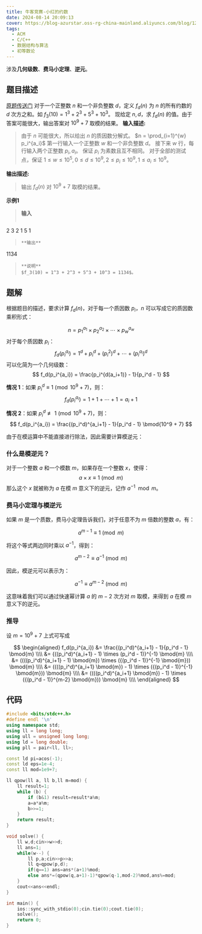 ```yaml
---
title: 牛客竞赛-小红的约数
date: 2024-08-14 20:09:13
cover: https://blog-azurstar.oss-rg-china-mainland.aliyuncs.com/blog/120113819_p0.jpg
tags:
  - ACM
  - C/C++
  - 数据结构与算法
  - 初等数论
---
```


涉及**几何级数**、**费马小定理**、**逆元**。

<!-- more -->

<!-- toc -->

## 题目描述
[原题传送门](https://ac.nowcoder.com/acm/problem/274963)
对于一个正整数 $n$ 和一个非负整数 $d$，定义 $f_d(n)$ 为 $n$ 的所有约数的 $d$ 次方之和。如 $f_3(10) = 1^3 + 2^3 + 5^3 + 10^3$。
现给定 $n,d$，求 $f_d(n)$ 的值。由于答案可能很大，输出答案对 $10^9 + 7$ 取模的结果。
**输入描述:**
> 由于 $n$ 可能很大，所以给出 $n$ 的质因数分解式。
> $n = \prod_{i=1}^{w} p_i^{a_i}$
> 第一行输入一个正整数 $w$ 和一个非负整数 $d$。
> 接下来 $w$ 行，每行输入两个正整数 $p_i, a_i$。
> 保证 $p_i$ 为素数且互不相同。
> 对于全部的测试点，保证 $1 \leq w \leq 10^5, 0 \leq d \leq 10^9, 2 \leq p_i \leq 10^9, 1 \leq a_i \leq 10^9$。

**输出描述:**
> 输出 $f_d(n)$ 对 $10^9 + 7$ 取模的结果。

**示例1**
> **输入**
> ```yaml
2 3
2 1
5 1
> ```
> **输出**
> ```
1134
> ```
> **说明**
> $f_3(10) = 1^3 + 2^3 + 5^3 + 10^3 = 1134$。

## 题解
根据题目的描述，要求计算 $f_d(n)$，对于每一个质因数 $p_i$，$n$ 可以写成它的质因数乘积形式：

$$n = p_1^{a_1} \times p_2^{a_2} \times \cdots \times p_w^{a_w}$$
对于每个质因数 $p_i$：
$$
f_d(p_i^{a_i}) = 1^d + p_i^d + \left(p_i^2\right)^d + \cdots + \left(p_i^{a_i}\right)^d
$$
可以化简为一个几何级数：
$$
f_d(p_i^{a_i}) = \frac{p_i^{d(a_i+1)} - 1}{p_i^d - 1}
$$

**情况 1**：如果 $p_i^d \equiv 1 \pmod{10^9 + 7}$，则：
$$
f_d(p_i^{a_i}) = 1 + 1 + \cdots + 1 = a_i + 1
$$

**情况 2**：如果 $p_i^d \not\equiv 1 \pmod{10^9 + 7}$，则：
$$
f_d(p_i^{a_i}) = \frac{(p_i^d)^{a_i+1} - 1}{p_i^d - 1} \bmod{10^9 + 7}
$$

由于在模运算中不能直接进行除法，因此需要计算模逆元：

### 什么是模逆元？

对于一个整数 $a$ 和一个模数 $m$，如果存在一个整数 $x$，使得：
$$
a \times x \equiv 1 \pmod{m}
$$
那么这个 $x$ 就被称为 $a$ 在模 $m$ 意义下的逆元，记作 $a^{-1} \mod m$。

### 费马小定理与模逆元

如果 $m$ 是一个质数，费马小定理告诉我们，对于任意不为 $m$ 倍数的整数 $a$，有：

$$
a^{m-1} \equiv 1 \pmod{m}
$$

将这个等式两边同时乘以 $a^{-1}$，得到：

$$
a^{m-2} \equiv a^{-1} \pmod{m}
$$

因此，模逆元可以表示为：

$$
a^{-1} \equiv a^{m-2} \pmod{m}
$$

这意味着我们可以通过快速幂计算 $a$ 的 $m-2$ 次方对 $m$ 取模，来得到 $a$ 在模 $m$ 意义下的逆元。

### 推导

设 $m=10^9+7$ 上式可写成

$$
\begin{aligned}
f_d(p_i^{a_i}) &= \frac{(p_i^d)^{a_i+1} - 1}{p_i^d - 1} \bmod{m} \\\\
&= {((p_i^d)^{a_i+1} - 1) \times (p_i^d - 1)}^{-1} \bmod{m} \\\\
&= ((((p_i^d)^{a_i+1} - 1) \bmod{m}) \times ({(p_i^d - 1)}^{-1} \bmod{m})) \bmod{m} \\\\
&= ((((p_i^d)^{a_i+1} \bmod{m}) - 1) \times ({(p_i^d - 1)}^{-1} \bmod{m})) \bmod{m} \\\\
&= ((((p_i^d)^{a_i+1} \bmod{m}) - 1) \times ({(p_i^d - 1)}^{m-2} \bmod{m})) \bmod{m} \\\\
\end{aligned}
$$

## 代码
```cpp
#include <bits/stdc++.h>
#define endl '\n'
using namespace std;
using ll = long long;
using ull = unsigned long long;
using ld = long double;
using pll = pair<ll, ll>;

const ld pi=acos(-1);
const ld eps=1e-4;
const ll mod=1e9+7;

ll qpow(ll a, ll b,ll m=mod) {
    ll result=1;
    while (b) {
        if (b&1) result=result*a%m;
        a=a*a%m;
        b>>=1;
    }
    return result;
}

void solve() {
    ll w,d;cin>>w>>d;
    ll ans=1;
    while(w--) {
        ll p,a;cin>>p>>a;
        ll q=qpow(p,d);
        if(q==1) ans=ans*(a+1)%mod;
        else ans*=(qpow(q,a+1)-1)*qpow(q-1,mod-2)%mod,ans%=mod;
    }
    cout<<ans<<endl;
}

int main() {
    ios::sync_with_stdio(0);cin.tie(0);cout.tie(0);
    solve();
    return 0;
}

```

<script>
MathJax = {
  tex: {
    inlineMath: [['$', '$'], ['\\(', '\\)']]
  }
};
</script>
<script id="MathJax-script" async
  src="https://cdn.jsdelivr.net/npm/mathjax@3/es5/tex-chtml.js">
</script>